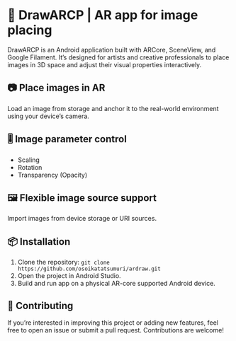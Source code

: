 # 🎨 DrawARCP | AR app for image placing

DrawARCP is an Android application built with ARCore, SceneView, and Google Filament. It’s designed for artists and creative professionals to place images in 3D space and adjust their visual properties interactively.

## 📷 Place images in AR
Load an image from storage and anchor it to the real-world environment using your device’s camera.

## 🎚️ Image parameter control
* Scaling
* Rotation
* Transparency (Opacity)

## 🖼️ Flexible image source support
Import images from device storage or URI sources.

## 📦 Installation

1. Clone the repository:
`git clone https://github.com/osoikatatsumuri/ardraw.git`
2. Open the project in Android Studio.
3. Build and run app on a physical AR-core supported Android device.

## 🤝 Contributing
If you’re interested in improving this project or adding new features, feel free to open an issue or submit a pull request. Contributions are welcome!
